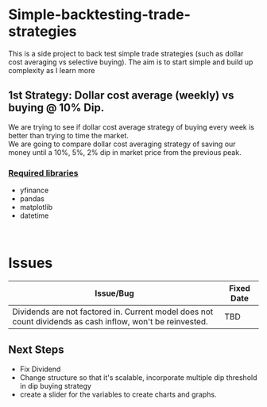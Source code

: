 # Simple-backtesting-trade-strategies
This is a side project to back test simple trade strategies (such as dollar cost averaging vs selective buying). The aim is to start simple and build up complexity as I learn more

## 1st Strategy: Dollar cost average (weekly) vs buying @ 10% Dip. 
We are trying to see if dollar cost average strategy of buying every week is better than trying to time the market.  
We are going to compare dollar cost averaging strategy of saving our money until a 10%, 5%, 2% dip in market price from the previous peak. 

### <u>Required libraries</u>
* yfinance
* pandas
* matplotlib
* datetime

</br>

# Issues
| Issue/Bug | Fixed Date |
| --- | --- |
| Dividends are not factored in. Current model does not count dividends as cash inflow, won't be reinvested. | TBD |

## Next Steps
* Fix Dividend
* Change structure so that it's scalable, incorporate multiple dip threshold in dip buying strategy
* create a slider for the variables to create charts and graphs. 

